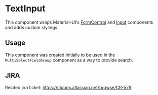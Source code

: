 # TextInput
This component wraps Material-UI's [FormControl](https://material-ui.com/api/form-control/) and [Input](https://material-ui.com/api/input/) 
components and adds custom stylings. 

## Usage
This component was created initially to be used in the `MultiSelectFieldGroup` component as a way to provide search.

## JIRA
Related jira ticket: https://clubos.atlassian.net/browse/CR-579
